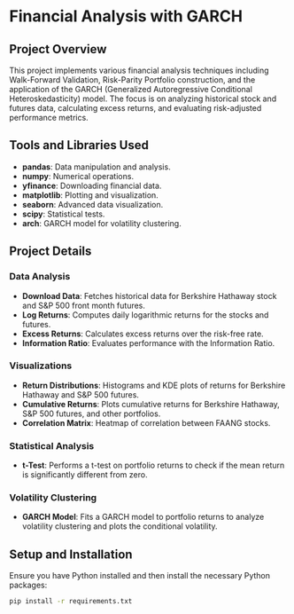 # Financial Analysis with GARCH

## Project Overview
This project implements various financial analysis techniques including Walk-Forward Validation, Risk-Parity Portfolio construction, and the application of the GARCH (Generalized Autoregressive Conditional Heteroskedasticity) model. The focus is on analyzing historical stock and futures data, calculating excess returns, and evaluating risk-adjusted performance metrics.

## Tools and Libraries Used
- **pandas**: Data manipulation and analysis.
- **numpy**: Numerical operations.
- **yfinance**: Downloading financial data.
- **matplotlib**: Plotting and visualization.
- **seaborn**: Advanced data visualization.
- **scipy**: Statistical tests.
- **arch**: GARCH model for volatility clustering.

## Project Details

### Data Analysis
- **Download Data**: Fetches historical data for Berkshire Hathaway stock and S&P 500 front month futures.
- **Log Returns**: Computes daily logarithmic returns for the stocks and futures.
- **Excess Returns**: Calculates excess returns over the risk-free rate.
- **Information Ratio**: Evaluates performance with the Information Ratio.

### Visualizations
- **Return Distributions**: Histograms and KDE plots of returns for Berkshire Hathaway and S&P 500 futures.
- **Cumulative Returns**: Plots cumulative returns for Berkshire Hathaway, S&P 500 futures, and other portfolios.
- **Correlation Matrix**: Heatmap of correlation between FAANG stocks.

### Statistical Analysis
- **t-Test**: Performs a t-test on portfolio returns to check if the mean return is significantly different from zero.

### Volatility Clustering
- **GARCH Model**: Fits a GARCH model to portfolio returns to analyze volatility clustering and plots the conditional volatility.

## Setup and Installation

Ensure you have Python installed and then install the necessary Python packages:

```bash
pip install -r requirements.txt

